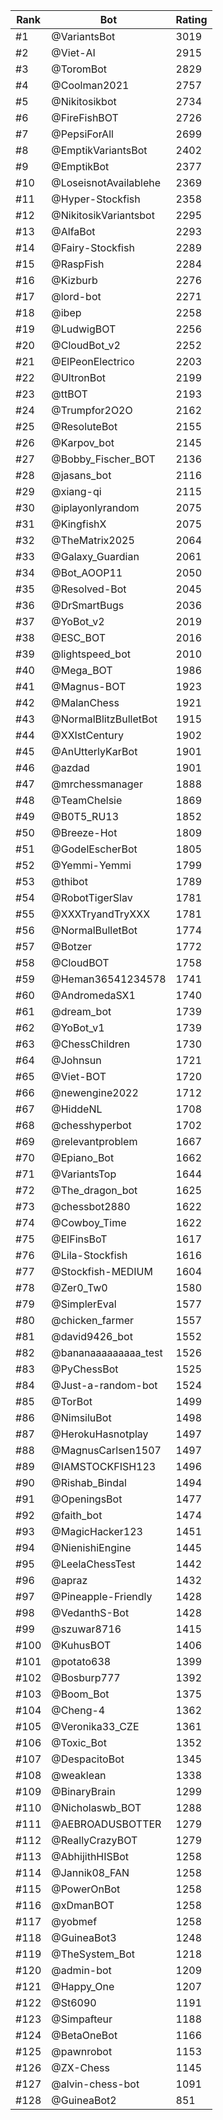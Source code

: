 Rank|Bot|Rating
---|---|---
#1|@VariantsBot|3019
#2|@Viet-AI|2915
#3|@ToromBot|2829
#4|@Coolman2021|2757
#5|@Nikitosikbot|2734
#6|@FireFishBOT|2726
#7|@PepsiForAll|2699
#8|@EmptikVariantsBot|2402
#9|@EmptikBot|2377
#10|@LoseisnotAvailablehe|2369
#11|@Hyper-Stockfish|2358
#12|@NikitosikVariantsbot|2295
#13|@AlfaBot|2293
#14|@Fairy-Stockfish|2289
#15|@RaspFish|2284
#16|@Kizburb|2276
#17|@lord-bot|2271
#18|@ibep|2258
#19|@LudwigBOT|2256
#20|@CloudBot_v2|2252
#21|@ElPeonElectrico|2203
#22|@UltronBot|2199
#23|@ttBOT|2193
#24|@Trumpfor2O2O|2162
#25|@ResoluteBot|2155
#26|@Karpov_bot|2145
#27|@Bobby_Fischer_BOT|2136
#28|@jasans_bot|2116
#29|@xiang-qi|2115
#30|@iplayonlyrandom|2075
#31|@KingfishX|2075
#32|@TheMatrix2025|2064
#33|@Galaxy_Guardian|2061
#34|@Bot_AOOP11|2050
#35|@Resolved-Bot|2045
#36|@DrSmartBugs|2036
#37|@YoBot_v2|2019
#38|@ESC_BOT|2016
#39|@lightspeed_bot|2010
#40|@Mega_BOT|1986
#41|@Magnus-BOT|1923
#42|@MalanChess|1921
#43|@NormalBlitzBulletBot|1915
#44|@XXIstCentury|1902
#45|@AnUtterlyKarBot|1901
#46|@azdad|1901
#47|@mrchessmanager|1888
#48|@TeamChelsie|1869
#49|@B0T5_RU13|1852
#50|@Breeze-Hot|1809
#51|@GodelEscherBot|1805
#52|@Yemmi-Yemmi|1799
#53|@thibot|1789
#54|@RobotTigerSlav|1781
#55|@XXXTryandTryXXX|1781
#56|@NormalBulletBot|1774
#57|@Botzer|1772
#58|@CloudBOT|1758
#59|@Heman36541234578|1741
#60|@AndromedaSX1|1740
#61|@dream_bot|1739
#62|@YoBot_v1|1739
#63|@ChessChildren|1730
#64|@Johnsun|1721
#65|@Viet-BOT|1720
#66|@newengine2022|1712
#67|@HiddeNL|1708
#68|@chesshyperbot|1702
#69|@relevantproblem|1667
#70|@Epiano_Bot|1662
#71|@VariantsTop|1644
#72|@The_dragon_bot|1625
#73|@chessbot2880|1622
#74|@Cowboy_Time|1622
#75|@ElFinsBoT|1617
#76|@Lila-Stockfish|1616
#77|@Stockfish-MEDIUM|1604
#78|@Zer0_Tw0|1580
#79|@SimplerEval|1577
#80|@chicken_farmer|1557
#81|@david9426_bot|1552
#82|@bananaaaaaaaaa_test|1526
#83|@PyChessBot|1525
#84|@Just-a-random-bot|1524
#85|@TorBot|1499
#86|@NimsiluBot|1498
#87|@HerokuHasnotplay|1497
#88|@MagnusCarlsen1507|1497
#89|@IAMSTOCKFISH123|1496
#90|@Rishab_Bindal|1494
#91|@OpeningsBot|1477
#92|@faith_bot|1474
#93|@MagicHacker123|1451
#94|@NienishiEngine|1445
#95|@LeelaChessTest|1442
#96|@apraz|1432
#97|@Pineapple-Friendly|1428
#98|@VedanthS-Bot|1428
#99|@szuwar8716|1415
#100|@KuhusBOT|1406
#101|@potato638|1399
#102|@Bosburp777|1392
#103|@Boom_Bot|1375
#104|@Cheng-4|1362
#105|@Veronika33_CZE|1361
#106|@Toxic_Bot|1352
#107|@DespacitoBot|1345
#108|@weaklean|1338
#109|@BinaryBrain|1299
#110|@Nicholaswb_BOT|1288
#111|@AEBROADUSBOTTER|1279
#112|@ReallyCrazyBOT|1279
#113|@AbhijithHISBot|1258
#114|@Jannik08_FAN|1258
#115|@PowerOnBot|1258
#116|@xDmanBOT|1258
#117|@yobmef|1258
#118|@GuineaBot3|1248
#119|@TheSystem_Bot|1218
#120|@admin-bot|1209
#121|@Happy_One|1207
#122|@St6090|1191
#123|@Simpafteur|1188
#124|@BetaOneBot|1166
#125|@pawnrobot|1153
#126|@ZX-Chess|1145
#127|@alvin-chess-bot|1091
#128|@GuineaBot2|851
